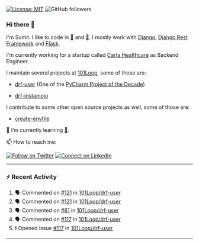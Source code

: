 [![License: MIT](https://img.shields.io/badge/License-MIT-yellow.svg)](https://opensource.org/licenses/MIT)
![GitHub followers](https://img.shields.io/github/followers/sumit4613?style=social)

### Hi there 👋

I'm Sumit. I like to code in [:snake:](https://python.org/) and [:rabbit:](https://golang.org). I mostly work with [Django](https://djangoproject.com), [Django Rest Framework](https://www.django-rest-framework.org/) and [Flask](https://flask.palletsprojects.com).

I'm currently working for a startup called [Carta Healthcare](https://www.carta.healthcare) as Backend Engineer.

I maintain several projects at [101Loop](https://github.com/101loop/), some of those are:

- [drf-user](https://github.com/101loop/drf-user) (One of the [PyCharm Project of the Decade](https://www.jetbrains.com/lp/pycharm-10-years/))

- [drf-instamojo ](https://github.com/101loop/drf-instamojo)

I contribute to some other open source projects as well, some of those are:

- [create-envfile](https://github.com/SpicyPizza/create-envfile)

🔭 I’m currently learning [:rabbit:](https://golang.org).

📫 How to reach me:

[![Follow on Twitter](https://img.shields.io/badge/--twitter?label=Twitter&logo=Twitter&style=social)](https://twitter.com/sumitsingh4613) [![Connect on LinkedIn](https://img.shields.io/badge/--linkedin?label=LinkedIn&logo=LinkedIn&style=social)](https://www.linkedin.com/in/sumit4613)


---

### :zap: Recent Activity

<!--START_SECTION:activity-->
1. 🗣 Commented on [#121](https://github.com/101Loop/drf-user/issues/121) in [101Loop/drf-user](https://github.com/101Loop/drf-user)
2. 🗣 Commented on [#121](https://github.com/101Loop/drf-user/issues/121) in [101Loop/drf-user](https://github.com/101Loop/drf-user)
3. 🗣 Commented on [#61](https://github.com/101Loop/drf-user/issues/61) in [101Loop/drf-user](https://github.com/101Loop/drf-user)
4. 🗣 Commented on [#117](https://github.com/101Loop/drf-user/issues/117) in [101Loop/drf-user](https://github.com/101Loop/drf-user)
5. ❗️ Opened issue [#117](https://github.com/101Loop/drf-user/issues/117) in [101Loop/drf-user](https://github.com/101Loop/drf-user)
<!--END_SECTION:activity-->

---
